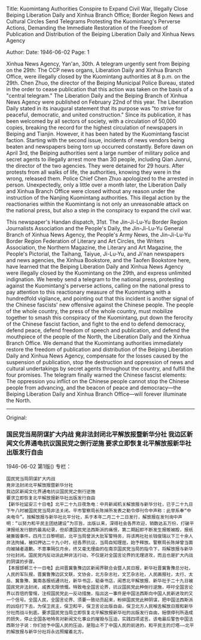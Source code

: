 Title: Kuomintang Authorities Conspire to Expand Civil War, Illegally Close Beiping Liberation Daily and Xinhua Branch Office; Border Region News and Cultural Circles Send Telegrams Protesting the Kuomintang's Perverse Actions, Demanding the Immediate Restoration of the Freedom of Publication and Distribution of the Beiping Liberation Daily and Xinhua News Agency

Author: 
Date: 1946-06-02
Page: 1

Xinhua News Agency, Yan'an, 30th. A telegram urgently sent from Beiping on the 29th: The CCP news organs, Liberation Daily and Xinhua Branch Office, were illegally closed by the Kuomintang authorities at 8 p.m. on the 29th. Chen Zhuo, the director of the Beiping Municipal Police Bureau, stated in the order to cease publication that this action was taken on the basis of a "central telegram." The Liberation Daily and the Beiping Branch of Xinhua News Agency were published on February 22nd of this year. The Liberation Daily stated in its inaugural statement that its purpose was "to strive for peaceful, democratic, and united construction." Since its publication, it has been welcomed by all sectors of society, with a circulation of 50,000 copies, breaking the record for the highest circulation of newspapers in Beiping and Tianjin. However, it has been hated by the Kuomintang fascist faction. Starting with the second issue, incidents of news vendors being beaten and newspapers being torn up occurred constantly. Before dawn on April 3rd, the Beiping authorities sent a large number of military police and secret agents to illegally arrest more than 30 people, including Qian Junrui, the director of the two agencies. They were detained for 29 hours. After protests from all walks of life, the authorities, knowing they were in the wrong, released them. Police Chief Chen Zhuo apologized to the arrested in person. Unexpectedly, only a little over a month later, the Liberation Daily and Xinhua Branch Office were closed without any reason under the instruction of the Nanjing Kuomintang authorities. This illegal action by the reactionaries within the Kuomintang is not only an unreasonable attack on the national press, but also a step in the conspiracy to expand the civil war.

This newspaper's Handan dispatch, 31st. The Jin-Ji-Lu-Yu Border Region Journalists Association and the People's Daily, the Jin-Ji-Lu-Yu General Branch of Xinhua News Agency, the People's Army News, the Jin-Ji-Lu-Yu Border Region Federation of Literary and Art Circles, the Writers Association, the Northern Magazine, the Literary and Art Magazine, the People's Pictorial, the Taihang, Taiyue, Ji-Lu-Yu, and Ji'nan newspapers and news agencies, the Xinhua Bookstore, and the Taofen Bookstore here, have learned that the Beiping Liberation Daily and Xinhua News Agency were illegally closed by the Kuomintang on the 29th, and express unlimited indignation. We hereby send a telegram to the national press, protesting against the Kuomintang's perverse actions, calling on the national press to pay attention to this reactionary measure of the Kuomintang with a hundredfold vigilance, and pointing out that this incident is another signal of the Chinese fascists' new offensive against the Chinese people. The people of the whole country, the press of the whole country, must mobilize together to smash this conspiracy of the Kuomintang, put down the ferocity of the Chinese fascist faction, and fight to the end to defend democracy, defend peace, defend freedom of speech and publication, and defend the mouthpiece of the people of the North, the Liberation Daily and the Xinhua Branch Office. We demand that the Kuomintang authorities immediately restore the freedom of publication and distribution of the Beiping Liberation Daily and Xinhua News Agency, compensate for the losses caused by the suspension of publication, stop the destruction and oppression of news and cultural undertakings by secret agents throughout the country, and fulfill the four promises. The telegram finally warned the Chinese fascist elements: The oppression you inflict on the Chinese people cannot stop the Chinese people from advancing, and the beacon of peace and democracy—the Beiping Liberation Daily and Xinhua Branch Office—will forever illuminate the North.



<hr /> 

Original: 


### 国民党当局阴谋扩大内战  竟非法封闭北平解放报暨新华分社  我边区新闻文化界通电抗议国民党之倒行逆施  要求立即恢复北平解放报新华社出版发行自由

1946-06-02
第1版()
专栏：

    国民党当局阴谋扩大内战
    竟非法封闭北平解放报暨新华分社
    我边区新闻文化界通电抗议国民党之倒行逆施
    要求立即恢复北平解放报新华社出版发行自由
    【新华社延安三十日电】北平二十九日夜急电：中共新闻机关解放报与新华分社，已于二十九日下午八时被国民党当局非法关闭。平市警察局长陈焯所发表之勒令停刊令中声称：此举系奉“中央电令”。按解放报与新华社北平分社，系于本年二月二十二日发行，解放报在发刊询中声明：“以努力和平民主团结建设”为宗旨，出版以来，深得社会各界欢迎，销数达五万份，打破平津报纸发行额的最高纪录，但却遭国民党法西斯派的痛恨，第二期起即不断发生报贩被殴，报纸被撕毁事件。四月三日黎明前，北平当局曾派大批军警特务，将该两社社长钱俊瑞以下三十余人非法拘捕，被扣押达二十九小时，经各界抗议，当局自知理屈，始予释放。警察局长陈焯曾当面向被捕者道歉。不意事隔仅月余，终又毫无理由的在南京国民党当局的指令下，将解放报与新华分社封闭。国民党内反动派此种非法行动，不仅是对全国言论界的无理进攻，而且也是扩大内战的阴谋的步骤。
    【本报邯郸三十一日电】此间晋冀鲁豫边区新闻界联合会暨人民日报，新华社晋冀鲁豫总分社，人民的军队报，晋冀鲁豫边区文联，文协会，北方杂志社，文艺杂志社，人民画报社，太行、太岳、冀鲁豫、冀南各报纸通讯社，新华书店，韬奋书店，闻悉北平解放报、新华社于二十九日被国民党非法封闭，咸表无限愤慨。特致电全国言论界，抗议国民党此种倒行逆施，呼吁全国言论界以百倍的警惕，注视国民党此一反动措施，指出这一事件是中国法西斯向中国人民新进攻的又一个信号。全国人民，全国言论界、须要一致动员起来，粉碎国民党此种阴谋，把中国法西斯派的凶焰打下去，为保卫民主，保卫和平，保卫言论出版自由，保卫北方人民喉舌解放日报和新华分社而战斗到底。要求国民党当局立即恢复北平解放报新华社的出版发行自由，赔偿停刊所造成的损失，停止全国各地特务对新闻文化事业的摧毁与压迫，实践四项诺言。该电最后警告中国法西斯分子说：你们给予中国人民的压迫，是阻止不了中国人民的前进的，和平民主的灯塔——北平的解放报与新华分社将永远照耀着北方。
